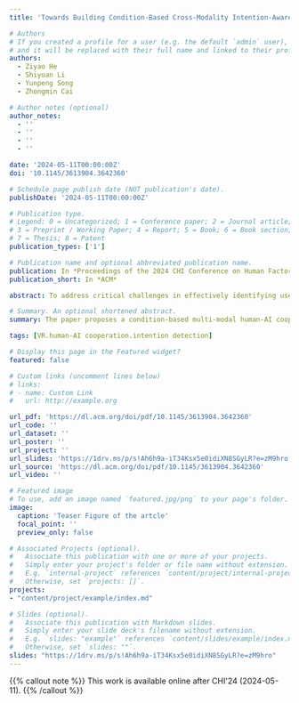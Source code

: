 ```yaml
---
title: 'Towards Building Condition-Based Cross-Modality Intention-Aware Human-AI Cooperation under VR Environment'

# Authors
# If you created a profile for a user (e.g. the default `admin` user), write the username (folder name) here
# and it will be replaced with their full name and linked to their profile.
authors:
  - Ziyao He
  - Shiyuan Li
  - Yunpeng Song
  - Zhongmin Cai

# Author notes (optional)
author_notes:
  - ''
  - ''
  - ''
  - ''

date: '2024-05-11T00:00:00Z'
doi: '10.1145/3613904.3642360'

# Schedule page publish date (NOT publication's date).
publishDate: '2024-05-11T00:00:00Z'

# Publication type.
# Legend: 0 = Uncategorized; 1 = Conference paper; 2 = Journal article;
# 3 = Preprint / Working Paper; 4 = Report; 5 = Book; 6 = Book section;
# 7 = Thesis; 8 = Patent
publication_types: ['1']

# Publication name and optional abbreviated publication name.
publication: In *Proceedings of the 2024 CHI Conference on Human Factors in Computing Systems*
publication_short: In *ACM*

abstract: To address critical challenges in effectively identifying user intent and forming relevant information presentations and recommendations in VR environments, we propose an innovative condition-based multi-modal human-AI cooperation framework. It highlights the intent tuples (intent, condition, intent prompt, action prompt) and 2-Large-Language-Models (2-LLMs) architecture. This design, utilizes “condition” as the core to describe tasks, dynamically match user interactions with intentions, and empower generations of various tailored multi-modal AI responses. The architecture of 2-LLMs separates the roles of intent detection and action generation, decreasing the prompt length and helping with generating appropriate responses. We implemented a VR-based intelligent furniture purchasing system based on the proposed framework and conducted a three-phase comparative user study. The results conclusively demonstrate the system’s superiority in time efficiency and accuracy, intention conveyance improvements, effective product acquisitions, and user satisfaction and cooperation preference. Our framework provides a promising approach towards personalized and efficient user experiences in VR.

# Summary. An optional shortened abstract.
summary: The paper proposes a condition-based multi-modal human-AI cooperation framework for enhancing user intent identification and information presentation in VR. It utilizes intent tuples and a 2-Large-Language-Models (2-LLMs) architecture, improving prompt length and response generation. A VR furniture purchasing system based on this framework outperforms in user study phases, promising personalized VR experiences.

tags: [VR.human-AI cooperation.intention detection]

# Display this page in the Featured widget?
featured: false

# Custom links (uncomment lines below)
# links:
# - name: Custom Link
#   url: http://example.org

url_pdf: 'https://dl.acm.org/doi/pdf/10.1145/3613904.3642360'
url_code: ''
url_dataset: ''
url_poster: ''
url_project: ''
url_slides: 'https://1drv.ms/p/s!Ah6h9a-iT34Ksx5e0idiXN8SGyLR?e=zM9hro'
url_source: 'https://dl.acm.org/doi/pdf/10.1145/3613904.3642360'
url_video: ''

# Featured image
# To use, add an image named `featured.jpg/png` to your page's folder.
image:
  caption: 'Teaser Figure of the artcle'
  focal_point: ''
  preview_only: false

# Associated Projects (optional).
#   Associate this publication with one or more of your projects.
#   Simply enter your project's folder or file name without extension.
#   E.g. `internal-project` references `content/project/internal-project/index.md`.
#   Otherwise, set `projects: []`.
projects: 
- "content/project/example/index.md"

# Slides (optional).
#   Associate this publication with Markdown slides.
#   Simply enter your slide deck's filename without extension.
#   E.g. `slides: "example"` references `content/slides/example/index.md`.
#   Otherwise, set `slides: ""`.
slides: "https://1drv.ms/p/s!Ah6h9a-iT34Ksx5e0idiXN8SGyLR?e=zM9hro"
---
```


{{% callout note %}}
This work is available online after CHI'24 (2024-05-11).
{{% /callout %}}
